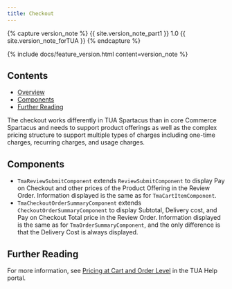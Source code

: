 ```yaml
---
title: Checkout
---
```


{% capture version_note %}
{{ site.version_note_part1 }} 1.0 {{ site.version_note_forTUA }}
{% endcapture %}

{% include docs/feature_version.html content=version_note %}

## Contents

- [Overview](#overview)
- [Components](#components)
- [Further Reading](#further-reading)

The checkout works differently in TUA Spartacus than in core Commerce Spartacus and needs to support product offerings as well as the complex pricing structure to support multiple types of charges including one-time charges, recurring charges, and usage charges. 

## Components

- `TmaReviewSubmitComponent` extends `ReviewSubmitComponent` to display Pay on Checkout and other prices of the Product Offering in the Review Order. Information displayed is the same as for `TmaCartItemComponent`.
- `TmaCheckoutOrderSummaryComponent` extends `CheckoutOrderSummaryComponent` to display Subtotal, Delivery cost, and Pay on Checkout Total price in the Review Order. Information displayed is the same as for `TmaOrderSummaryComponent`, and the only difference is that the Delivery Cost is always displayed.

## Further Reading

For more information, see [Pricing at Cart and Order Level](https://help.sap.com/viewer/c762d9007c5c4f38bafbe4788446983e/2007/en-US/91a9faae27bb4a7f8baa46a57078cd61.html) in the TUA Help portal.
